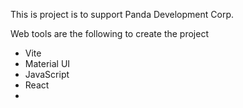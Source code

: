 This is project is to support Panda Development Corp.

Web tools are the following to create the project
* Vite
* Material UI
* JavaScript
* React
* 
